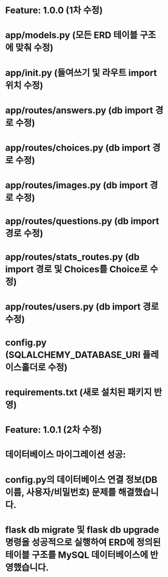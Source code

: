 # Feature: 1.0.0 (1차 수정)

# app/models.py (모든 ERD 테이블 구조에 맞춰 수정)
# app/__init__.py (들여쓰기 및 라우트 import 위치 수정)
# app/routes/answers.py (db import 경로 수정)
# app/routes/choices.py (db import 경로 수정)
# app/routes/images.py (db import 경로 수정)
# app/routes/questions.py (db import 경로 수정)
# app/routes/stats_routes.py (db import 경로 및 Choices를 Choice로 수정)
# app/routes/users.py (db import 경로 수정)
# config.py (SQLALCHEMY_DATABASE_URI 플레이스홀더로 수정)
# requirements.txt (새로 설치된 패키지 반영)


# Feature: 1.0.1 (2차 수정)

# 데이터베이스 마이그레이션 성공:
# config.py의 데이터베이스 연결 정보(DB 이름, 사용자/비밀번호) 문제를 해결했습니다.
# flask db migrate 및 flask db upgrade 명령을 성공적으로 실행하여 ERD에 정의된 테이블 구조를 MySQL 데이터베이스에 반영했습니다.